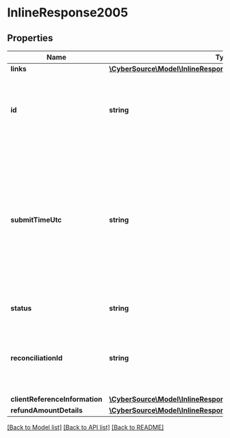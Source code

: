 # InlineResponse2005

## Properties
Name | Type | Description | Notes
------------ | ------------- | ------------- | -------------
**links** | [**\CyberSource\Model\InlineResponse2013Links**](InlineResponse2013Links.md) |  | [optional] 
**id** | **string** | An unique identification number assigned by CyberSource to identify the submitted request. | [optional] 
**submitTimeUtc** | **string** | Time of request in UTC. &#x60;Format: YYYY-MM-DDThh:mm:ssZ&#x60;  Example 2016-08-11T22:47:57Z equals August 11, 2016, at 22:47:57 (10:47:57 p.m.). The T separates the date and the time. The Z indicates UTC. | [optional] 
**status** | **string** | The status of the submitted transaction. | [optional] 
**reconciliationId** | **string** | The reconciliation id for the submitted transaction. This value is not returned for all processors. | [optional] 
**clientReferenceInformation** | [**\CyberSource\Model\InlineResponse201ClientReferenceInformation**](InlineResponse201ClientReferenceInformation.md) |  | [optional] 
**refundAmountDetails** | [**\CyberSource\Model\InlineResponse2013RefundAmountDetails**](InlineResponse2013RefundAmountDetails.md) |  | [optional] 

[[Back to Model list]](../README.md#documentation-for-models) [[Back to API list]](../README.md#documentation-for-api-endpoints) [[Back to README]](../README.md)


